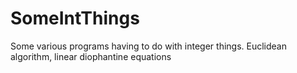 # SomeIntThings
Some various programs having to do with integer things. Euclidean algorithm, linear diophantine equations
